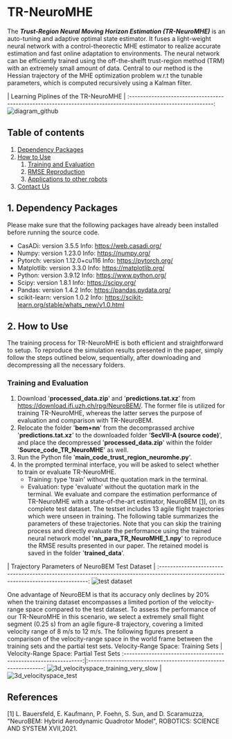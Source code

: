 # TR-NeuroMHE
The ***Trust-Region Neural Moving Horizon Estimation (TR-NeuroMHE)*** is an auto-tuning and adaptive optimal state estimator. It fuses a light-weight neural network with a control-theorectic MHE estimator to realize accurate estimation and fast online adaptation to environments. The neural network can be efficiently trained using the off-the-shelft trust-region method (TRM) with an extremely small amount of data. Central to our method is the Hessian trajectory of the MHE optimization problem w.r.t the tunable parameters, which is computed recursively using a Kalman filter.

|                                    Learning Piplines of the TR-NeuroMHE                                    |
:------------------------------------------------------------------------------------------------------------:
![diagram_github](https://github.com/BinghengNUS/TR-NeuroMHE/assets/70559054/948f465e-9a73-42e1-8e66-a3c8d9c91904)

## Table of contents
1. [Dependency Packages](#Dependency-Packages)
2. [How to Use](#How-to-Use)
      1. [Training and Evaluation](#Training-and-Evaluation)
      2. [RMSE Reproduction](#RMSE-Reproduction)
      3. [Applications to other robots](#Applications-to-other-robots)
3. [Contact Us](#Contact-Us)

## 1. Dependency Packages
Please make sure that the following packages have already been installed before running the source code.
* CasADi: version 3.5.5 Info: https://web.casadi.org/
* Numpy: version 1.23.0 Info: https://numpy.org/
* Pytorch: version 1.12.0+cu116 Info: https://pytorch.org/
* Matplotlib: version 3.3.0 Info: https://matplotlib.org/
* Python: version 3.9.12 Info: https://www.python.org/
* Scipy: version 1.8.1 Info: https://scipy.org/
* Pandas: version 1.4.2 Info: https://pandas.pydata.org/
* scikit-learn: version 1.0.2 Info: https://scikit-learn.org/stable/whats_new/v1.0.html

## 2. How to Use
The training process for TR-NeuroMHE is both efficient and straightforward to setup. To reproduce the simulation results presented in the paper, simply follow the steps outlined below, sequentially, after downloading and decompressing all the necessary folders.

### Training and Evaluation
1. Download '**processed_data.zip**' and '**predictions.tat.xz**' from https://download.ifi.uzh.ch/rpg/NeuroBEM/. The former file is utilized for training TR-NeuroMHE, whereas the latter serves the purpose of evaluation and comparison with TR-NeuroBEM.
2. Relocate the folder '**bem+nn**' from the decomprassed archive '**predictions.tat.xz**' to the downloaded folder '**SecVII-A (source code)**', and place the decompressed '**processed_data.zip**' within the folder '**Source_code_TR_NeuroMHE**' as well.
3. Run the Python file '**main_code_trust_region_neuromhe.py**'.
4. In the prompted terminal interface, you will be asked to select whether to train or evaluate TR-NeuroMHE.
   * Training: type 'train' without the quotation mark in the terminal.
   * Evaluation: type 'evaluate' without the quotation mark in the terminal. We evaluate and compare the estimation performance of TR-NeuroMHE with a state-of-the-art estimator, NeuroBEM [[1]](#1), on its complete test dataset. The testset includes 13 agile flight trajectories which were unseen in training. The following table summarizes the parameters of these trajectories. Note that you can skip the training process and directly evaluate the performance using the trained neural network model '**nn_para_TR_NeuroMHE_1.npy**' to reproduce the RMSE results presented in our paper. The retained model is saved in the folder '**trained_data**'.
   
|                                         Trajectory Parameters of NeuroBEM Test Dataset                                           |
:----------------------------------------------------------------------------------------------------------------------------------:
![test dataset](https://github.com/RCL-NUS/NeuroMHE/assets/70559054/afbdc415-288b-4938-8bc9-7b18c59d6f40)

One advantage of NeuroBEM is that its accuracy only declines by 20% when the training dataset encompasses a limited portion of the velocity-range space compared to the test dataset. To assess the performance of our TR-NeuroMHE in this scenario, we select a extremely small flight segment (0.25 s) from an agile figure-8 trajectory, covering a limited velocity range of 8 m/s to 12 m/s. The following figures present a comparison of the velocity-range space in the world frame between the training sets and the partial test sets.
        Velocity-Range Space: Training Sets        |      Velocity-Range Space: Partial Test Sets
:---------------------------------------------------------------:|:--------------------------------------------------------------:
![3d_velocityspace_training_very_slow](https://github.com/BinghengNUS/TR-NeuroMHE/assets/70559054/eb1fbea7-e0da-4f13-b689-156bdd721c8b) | ![3d_velocityspace_test](https://github.com/BinghengNUS/TR-NeuroMHE/assets/70559054/96b4075b-8b4d-49a4-a432-2e5d5e8050d6)







## References
<a id="1">[1]</a> 
L. Bauersfeld, E. Kaufmann, P. Foehn, S. Sun, and D. Scaramuzza, "NeuroBEM: Hybrid Aerodynamic Quadrotor Model", ROBOTICS: SCIENCE AND SYSTEM XVII,2021.
